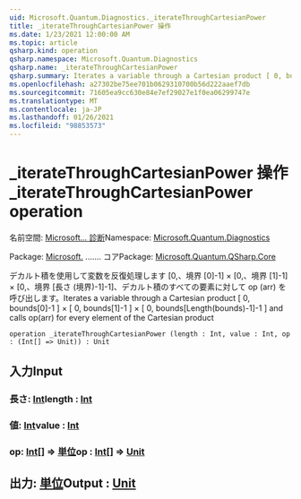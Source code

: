 ```yaml
---
uid: Microsoft.Quantum.Diagnostics._iterateThroughCartesianPower
title: _iterateThroughCartesianPower 操作
ms.date: 1/23/2021 12:00:00 AM
ms.topic: article
qsharp.kind: operation
qsharp.namespace: Microsoft.Quantum.Diagnostics
qsharp.name: _iterateThroughCartesianPower
qsharp.summary: Iterates a variable through a Cartesian product [ 0, bounds[0]-1 ] × [ 0, bounds[1]-1 ] × [ 0, bounds[Length(bounds)-1]-1 ] and calls op(arr) for every element of the Cartesian product
ms.openlocfilehash: a27302be75ee701b0629310700b56d222aaef7db
ms.sourcegitcommit: 71605ea9cc630e84e7ef29027e1f0ea06299747e
ms.translationtype: MT
ms.contentlocale: ja-JP
ms.lasthandoff: 01/26/2021
ms.locfileid: "98853573"
---
```

# <a name="_iteratethroughcartesianpower-operation"></a><span data-ttu-id="16845-102">_iterateThroughCartesianPower 操作</span><span class="sxs-lookup"><span data-stu-id="16845-102">_iterateThroughCartesianPower operation</span></span>

<span data-ttu-id="16845-103">名前空間: [Microsoft... 診断](xref:Microsoft.Quantum.Diagnostics)</span><span class="sxs-lookup"><span data-stu-id="16845-103">Namespace: [Microsoft.Quantum.Diagnostics](xref:Microsoft.Quantum.Diagnostics)</span></span>

<span data-ttu-id="16845-104">Package: [Microsoft.](https://nuget.org/packages/Microsoft.Quantum.QSharp.Core) ....... コア</span><span class="sxs-lookup"><span data-stu-id="16845-104">Package: [Microsoft.Quantum.QSharp.Core](https://nuget.org/packages/Microsoft.Quantum.QSharp.Core)</span></span>


<span data-ttu-id="16845-105">デカルト積を使用して変数を反復処理します [0,、境界 [0]-1] × [0,、境界 [1]-1] × [0,、境界 [長さ (境界)-1]-1]、デカルト積のすべての要素に対して op (arr) を呼び出します。</span><span class="sxs-lookup"><span data-stu-id="16845-105">Iterates a variable through a Cartesian product [ 0, bounds[0]-1 ] × [ 0, bounds[1]-1 ] × [ 0, bounds[Length(bounds)-1]-1 ] and calls op(arr) for every element of the Cartesian product</span></span>

```qsharp
operation _iterateThroughCartesianPower (length : Int, value : Int, op : (Int[] => Unit)) : Unit
```


## <a name="input"></a><span data-ttu-id="16845-106">入力</span><span class="sxs-lookup"><span data-stu-id="16845-106">Input</span></span>

### <a name="length--int"></a><span data-ttu-id="16845-107">長さ: [Int](xref:microsoft.quantum.lang-ref.int)</span><span class="sxs-lookup"><span data-stu-id="16845-107">length : [Int](xref:microsoft.quantum.lang-ref.int)</span></span>




### <a name="value--int"></a><span data-ttu-id="16845-108">値: [Int](xref:microsoft.quantum.lang-ref.int)</span><span class="sxs-lookup"><span data-stu-id="16845-108">value : [Int](xref:microsoft.quantum.lang-ref.int)</span></span>




### <a name="op--int--unit"></a><span data-ttu-id="16845-109">op: [Int](xref:microsoft.quantum.lang-ref.int)[] => [単位](xref:microsoft.quantum.lang-ref.unit)</span><span class="sxs-lookup"><span data-stu-id="16845-109">op : [Int](xref:microsoft.quantum.lang-ref.int)[] => [Unit](xref:microsoft.quantum.lang-ref.unit)</span></span> 





## <a name="output--unit"></a><span data-ttu-id="16845-110">出力: [単位](xref:microsoft.quantum.lang-ref.unit)</span><span class="sxs-lookup"><span data-stu-id="16845-110">Output : [Unit](xref:microsoft.quantum.lang-ref.unit)</span></span>


